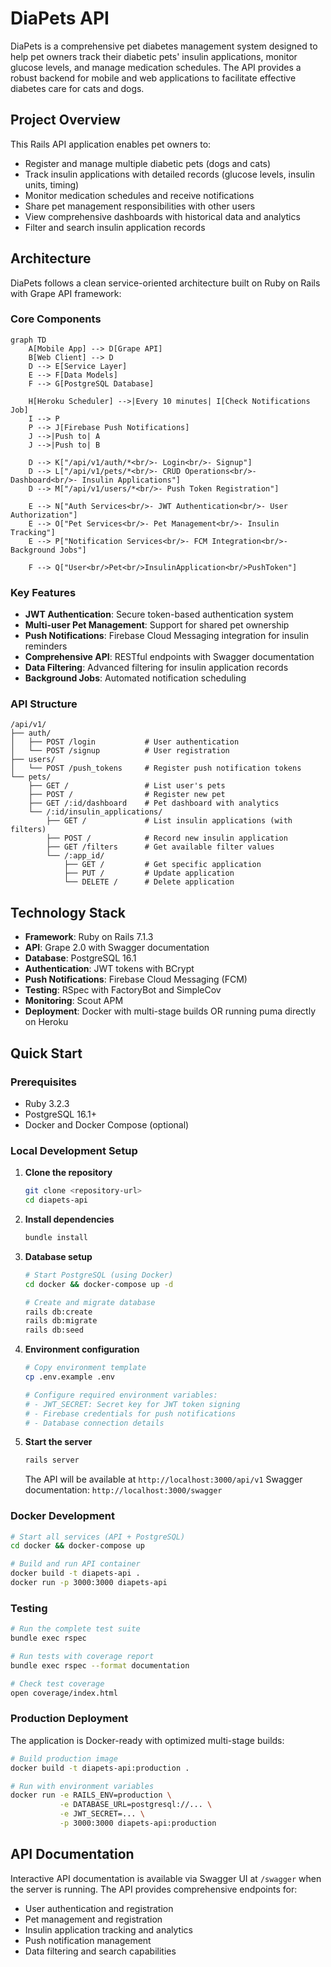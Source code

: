 # DiaPets API

DiaPets is a comprehensive pet diabetes management system designed to help pet owners track their diabetic pets' insulin applications, monitor glucose levels, and manage medication schedules. The API provides a robust backend for mobile and web applications to facilitate effective diabetes care for cats and dogs.

## Project Overview

This Rails API application enables pet owners to:
- Register and manage multiple diabetic pets (dogs and cats)
- Track insulin applications with detailed records (glucose levels, insulin units, timing)
- Monitor medication schedules and receive notifications
- Share pet management responsibilities with other users
- View comprehensive dashboards with historical data and analytics
- Filter and search insulin application records

## Architecture

DiaPets follows a clean service-oriented architecture built on Ruby on Rails with Grape API framework:

### Core Components

```mermaid
graph TD
    A[Mobile App] --> D[Grape API]
    B[Web Client] --> D
    D --> E[Service Layer]
    E --> F[Data Models]
    F --> G[PostgreSQL Database]
    
    H[Heroku Scheduler] -->|Every 10 minutes| I[Check Notifications Job]
    I --> P
    P --> J[Firebase Push Notifications]
    J -->|Push to| A
    J -->|Push to| B
    
    D --> K["/api/v1/auth/*<br/>- Login<br/>- Signup"]
    D --> L["/api/v1/pets/*<br/>- CRUD Operations<br/>- Dashboard<br/>- Insulin Applications"]
    D --> M["/api/v1/users/*<br/>- Push Token Registration"]
    
    E --> N["Auth Services<br/>- JWT Authentication<br/>- User Authorization"]
    E --> O["Pet Services<br/>- Pet Management<br/>- Insulin Tracking"]
    E --> P["Notification Services<br/>- FCM Integration<br/>- Background Jobs"]
    
    F --> Q["User<br/>Pet<br/>InsulinApplication<br/>PushToken"]
```

### Key Features

- **JWT Authentication**: Secure token-based authentication system
- **Multi-user Pet Management**: Support for shared pet ownership
- **Push Notifications**: Firebase Cloud Messaging integration for insulin reminders
- **Comprehensive API**: RESTful endpoints with Swagger documentation
- **Data Filtering**: Advanced filtering for insulin application records
- **Background Jobs**: Automated notification scheduling

### API Structure

```
/api/v1/
├── auth/
│   ├── POST /login           # User authentication
│   └── POST /signup          # User registration
├── users/
│   └── POST /push_tokens     # Register push notification tokens
└── pets/
    ├── GET /                 # List user's pets
    ├── POST /                # Register new pet
    ├── GET /:id/dashboard    # Pet dashboard with analytics
    └── /:id/insulin_applications/
        ├── GET /             # List insulin applications (with filters)
        ├── POST /            # Record new insulin application
        ├── GET /filters      # Get available filter values
        └── /:app_id/
            ├── GET /         # Get specific application
            ├── PUT /         # Update application
            └── DELETE /      # Delete application
```

## Technology Stack

- **Framework**: Ruby on Rails 7.1.3
- **API**: Grape 2.0 with Swagger documentation
- **Database**: PostgreSQL 16.1
- **Authentication**: JWT tokens with BCrypt
- **Push Notifications**: Firebase Cloud Messaging (FCM)
- **Testing**: RSpec with FactoryBot and SimpleCov
- **Monitoring**: Scout APM
- **Deployment**: Docker with multi-stage builds OR running puma directly on Heroku

## Quick Start

### Prerequisites

- Ruby 3.2.3
- PostgreSQL 16.1+
- Docker and Docker Compose (optional)

### Local Development Setup

1. **Clone the repository**
   ```bash
   git clone <repository-url>
   cd diapets-api
   ```

2. **Install dependencies**
   ```bash
   bundle install
   ```

3. **Database setup**
   ```bash
   # Start PostgreSQL (using Docker)
   cd docker && docker-compose up -d
   
   # Create and migrate database
   rails db:create
   rails db:migrate
   rails db:seed
   ```

4. **Environment configuration**
   ```bash
   # Copy environment template
   cp .env.example .env
   
   # Configure required environment variables:
   # - JWT_SECRET: Secret key for JWT token signing
   # - Firebase credentials for push notifications
   # - Database connection details
   ```

5. **Start the server**
   ```bash
   rails server
   ```

   The API will be available at `http://localhost:3000/api/v1`
   Swagger documentation: `http://localhost:3000/swagger`

### Docker Development

```bash
# Start all services (API + PostgreSQL)
cd docker && docker-compose up

# Build and run API container
docker build -t diapets-api .
docker run -p 3000:3000 diapets-api
```

### Testing

```bash
# Run the complete test suite
bundle exec rspec

# Run tests with coverage report
bundle exec rspec --format documentation

# Check test coverage
open coverage/index.html
```

### Production Deployment

The application is Docker-ready with optimized multi-stage builds:

```bash
# Build production image
docker build -t diapets-api:production .

# Run with environment variables
docker run -e RAILS_ENV=production \
           -e DATABASE_URL=postgresql://... \
           -e JWT_SECRET=... \
           -p 3000:3000 diapets-api:production
```

## API Documentation

Interactive API documentation is available via Swagger UI at `/swagger` when the server is running. The API provides comprehensive endpoints for:

- User authentication and registration
- Pet management and registration
- Insulin application tracking and analytics
- Push notification management
- Data filtering and search capabilities
